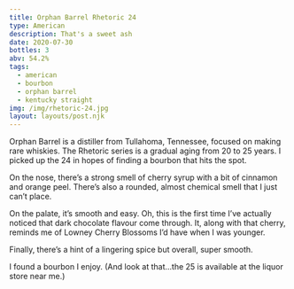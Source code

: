 ```yaml
---
title: Orphan Barrel Rhetoric 24
type: American
description: That's a sweet ash
date: 2020-07-30
bottles: 3
abv: 54.2%
tags:
  - american
  - bourbon
  - orphan barrel
  - kentucky straight
img: /img/rhetoric-24.jpg
layout: layouts/post.njk
---
```


Orphan Barrel is a distiller from Tullahoma, Tennessee, focused on making rare whiskies. The Rhetoric series is a gradual aging from 20 to 25 years. I picked up the 24 in hopes of finding a bourbon that hits the spot. 

On the nose, there’s a strong smell of cherry syrup with a bit of cinnamon and orange peel. There’s also a rounded, almost chemical smell that I just can’t place. 

On the palate, it’s smooth and easy. Oh, this is the first time I’ve actually noticed that dark chocolate flavour come through. It, along with that cherry, reminds me of Lowney Cherry Blossoms I’d have when I was younger. 

Finally, there’s a hint of a lingering spice but overall, super smooth. 

I found a bourbon I enjoy. (And look at that…the 25 is available at the liquor store near me.)

